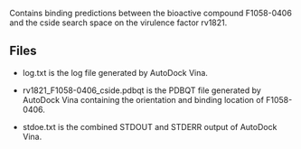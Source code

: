 Contains binding predictions between the bioactive compound F1058-0406 and the cside search space on the virulence factor rv1821.

## Files

- log.txt is the log file generated by AutoDock Vina.

- rv1821_F1058-0406_cside.pdbqt is the PDBQT file generated by AutoDock Vina containing the orientation and binding location of F1058-0406.

- stdoe.txt is the combined STDOUT and STDERR output of AutoDock Vina.

